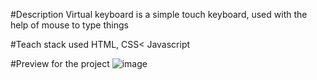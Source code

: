 #Description 
Virtual keyboard is a simple touch keyboard, used with the help of mouse to type things

#Teach stack used
HTML, CSS< Javascript

#Preview for the project
![image](https://user-images.githubusercontent.com/94606338/212393013-1096a326-c429-4715-9d76-ca4c8cff7155.png)
